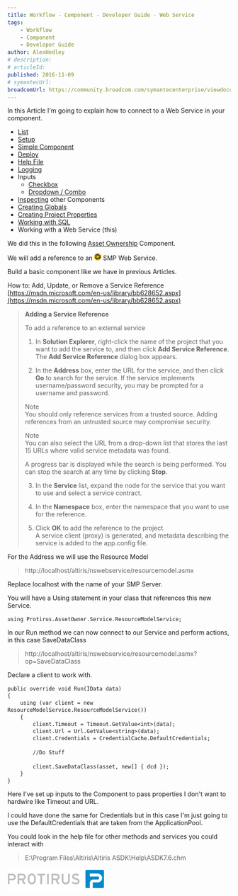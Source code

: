 ```yaml
---
title: Workflow - Component - Developer Guide - Web Service
tags:
    - Workflow
    - Component
    - Developer Guide
author: AlexHedley
# description: 
# articleId: 
published: 2016-11-09
# symantecUrl:
broadcomUrl: https://community.broadcom.com/symantecenterprise/viewdocument/workflow-component-developer-gu-5?CommunityKey=04ead5e9-3643-4118-b853-afa5a58710c6&tab=librarydocuments
---
```


In this Article I'm going to explain how to connect to a Web Service in your component.
  
- [List](https://community.broadcom.com/symantecenterprise/viewdocument?DocumentKey=2f07f920-0cbd-4be4-83a8-c6180eee3092&amp;CommunityKey=04ead5e9-3643-4118-b853-afa5a58710c6&amp;tab=librarydocuments)
- [Setup](https://community.broadcom.com/symantecenterprise/viewdocument?DocumentKey=17aa2b9a-9092-40d0-afab-a6d8316de97d&amp;CommunityKey=04ead5e9-3643-4118-b853-afa5a58710c6&amp;tab=librarydocuments)
- [Simple Component](https://community.broadcom.com/symantecenterprise/viewdocument?DocumentKey=86d55504-8f8e-41c7-9eff-ad882326a8f7&amp;CommunityKey=04ead5e9-3643-4118-b853-afa5a58710c6&amp;tab=librarydocuments)
- [Deploy](https://community.broadcom.com/symantecenterprise/viewdocument?DocumentKey=70a9fde5-0d87-4b9d-a3be-0907567ffc00&amp;CommunityKey=04ead5e9-3643-4118-b853-afa5a58710c6&amp;tab=librarydocuments)
- [Help File](https://community.broadcom.com/symantecenterprise/viewdocument?DocumentKey=80437c69-ccc3-47e6-a850-9cf3f301b340&amp;CommunityKey=04ead5e9-3643-4118-b853-afa5a58710c6&amp;tab=librarydocuments)
- [Logging](https://community.broadcom.com/symantecenterprise/viewdocument?DocumentKey=63b72a9a-53b8-4d4b-bce3-5f0732b134d5&amp;CommunityKey=04ead5e9-3643-4118-b853-afa5a58710c6&amp;tab=librarydocuments)
- Inputs
    - [Checkbox](https://community.broadcom.com/symantecenterprise/viewdocument?DocumentKey=74c56ef7-1119-40fe-9d5f-3c7a1d808d4c&amp;CommunityKey=04ead5e9-3643-4118-b853-afa5a58710c6&amp;tab=librarydocuments)
    - [Dropdown / Combo](https://community.broadcom.com/symantecenterprise/viewdocument?DocumentKey=267159ac-b8e7-45b4-abe4-f85d78e30783&amp;CommunityKey=04ead5e9-3643-4118-b853-afa5a58710c6&amp;tab=librarydocuments)
- [Inspecting](https://community.broadcom.com/symantecenterprise/viewdocument?DocumentKey=2c3b3a6f-01d7-4157-a143-ba30c9edc930&amp;CommunityKey=04ead5e9-3643-4118-b853-afa5a58710c6&amp;tab=librarydocuments) other Components
- [Creating Globals](https://community.broadcom.com/symantecenterprise/viewdocument?DocumentKey=cf54de06-be56-46ff-b937-148efa57eaec&amp;CommunityKey=04ead5e9-3643-4118-b853-afa5a58710c6&amp;tab=librarydocuments)
- [Creating Project Properties](https://community.broadcom.com/symantecenterprise/viewdocument?DocumentKey=4cfc07c5-404e-49b3-81b6-520d4ea43d5c&amp;CommunityKey=04ead5e9-3643-4118-b853-afa5a58710c6&amp;tab=librarydocuments)
- [Working with SQL](https://community.broadcom.com/symantecenterprise/viewdocument?DocumentKey=f3cf0097-06e7-42f3-a747-d0dff319c1e5&amp;CommunityKey=04ead5e9-3643-4118-b853-afa5a58710c6&amp;tab=librarydocuments)
- Working with a Web Service (this)

We did this in the following [Asset Ownership](https://community.broadcom.com/symantecenterprise/viewdocument?DocumentKey=7e9fe111-ca99-4880-adee-6532190f0eea&amp;CommunityKey=04ead5e9-3643-4118-b853-afa5a58710c6&amp;tab=librarydocuments) Component.
  
We will add a reference to an ![smp.png](images\smp.png) SMP Web Service.
  
Build a basic component like we have in previous Articles.
  
How to: Add, Update, or Remove a Service Reference  
[https://msdn.microsoft.com/en-us/library/bb628652.aspx](https://msdn.microsoft.com/en-us/library/bb628652.aspx)

> **Adding a Service Reference**  
> 	  
> 	To add a reference to an external service  
> 	  
> 	1. In **Solution Explorer**, right-click the name of the project that you want to add the service to, and then click **Add Service Reference**.  
> 	The **Add Service Reference** dialog box appears.  
> 	  
> 	2. In the **Address** box, enter the URL for the service, and then click **Go** to search for the service. If the service implements username/password security, you may be prompted for a username and password.  
> 	  
> 	Note  
> 	You should only reference services from a trusted source. Adding references from an untrusted source may compromise security.  
> 	  
> 	Note  
> 	You can also select the URL from a drop-down list that stores the last 15 URLs where valid service metadata was found.  
> 	  
> 	A progress bar is displayed while the search is being performed. You can stop the search at any time by clicking **Stop**.  
> 	  
> 	3. In the **Service** list, expand the node for the service that you want to use and select a service contract.  
> 	  
> 	4. In the **Namespace** box, enter the namespace that you want to use for the reference.  
> 	  
> 	5. Click **OK** to add the reference to the project.  
> 	A service client (proxy) is generated, and metadata describing the service is added to the app.config file.

For the Address we will use the Resource Model

> http://localhost/altiris/nswebservice/resourcemodel.asmx

Replace localhost with the name of your SMP Server.
  
You will have a Using statement in your class that references this new Service.

    using Protirus.AssetOwner.Service.ResourceModelService;

In our Run method we can now connect to our Service and perform actions, in this case SaveDataClass

> http://localhost/altiris/nswebservice/resourcemodel.asmx?op=SaveDataClass

Declare a client to work with.

    public override void Run(IData data)
    {
        using (var client = new ResourceModelService.ResourceModelService())
        {
            client.Timeout = Timeout.GetValue<int>(data);
            client.Url = Url.GetValue<string>(data);
            client.Credentials = CredentialCache.DefaultCredentials;
            
            //Do Stuff
            
            client.SaveDataClass(asset, new[] { dcd });
        }
    }

Here I've set up inputs to the Component to pass properties I don't want to hardwire like Timeout and URL.
  
I could have done the same for Credentials but in this case I'm just going to use the DefaultCredentials that are taken from the ApplicationPool.

You could look in the help file for other methods and services you could interact with

> E:\Program Files\Altiris\Altiris ASDK\Help\ASDK7.6.chm

![Protirus](images\Protirus.png)

